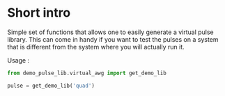 # Short intro

Simple set of functions that allows one to easily generate a virtual pulse library. This can come in handy if you want to test the pulses on a system that is different from the system where you will actually run it.

Usage : 
```python 
from demo_pulse_lib.virtual_awg import get_demo_lib

pulse = get_demo_lib('quad')
```
